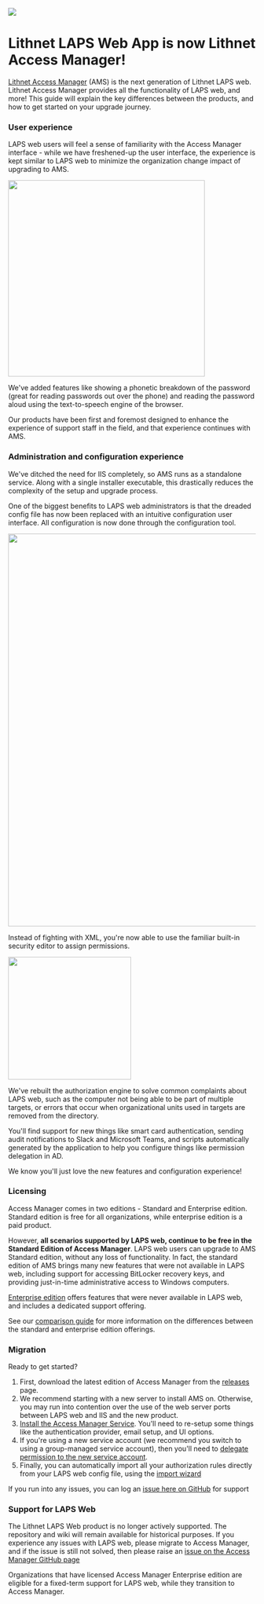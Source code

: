 ![](https://github.com/lithnet/laps-web/wiki/images/logo-ex-small.png)
# Lithnet LAPS Web App is now Lithnet Access Manager!
[Lithnet Access Manager](https://github.com/lithnet/access-manager) (AMS) is the next generation of Lithnet LAPS web. Lithnet Access Manager provides all the functionality of LAPS web, and more! This guide will explain the key differences between the products, and how to get started on your upgrade journey.

### User experience
LAPS web users will feel a sense of familiarity with the Access Manager interface - while we have freshened-up the user interface, the experience is kept similar to LAPS web to minimize the organization change impact of upgrading to AMS.

<img src="https://github.com/lithnet/access-manager/wiki/images/web-request-laps.gif" Width="400"/>

We've added features like showing a phonetic breakdown of the password (great for reading passwords out over the phone) and reading the password aloud using the text-to-speech engine of the browser.

Our products have been first and foremost designed to enhance the experience of support staff in the field, and that experience continues with AMS.

### Administration and configuration experience
We've ditched the need for IIS completely, so AMS runs as a standalone service. Along with a single installer executable, this drastically reduces the complexity of the setup and upgrade process.

One of the biggest benefits to LAPS web administrators is that the dreaded config file has now been replaced with an intuitive configuration user interface. All configuration is now done through the configuration tool. 

<img src="https://github.com/lithnet/access-manager/wiki/images/ui-page-authz-lapstarget.png" Width="800"/>

Instead of fighting with XML, you're now able to use the familiar built-in security editor to assign permissions. 

<img src="https://github.com/lithnet/access-manager/wiki/images/ui-page-authz-editsecurity-laps.png" Width="250"/>

We've rebuilt the authorization engine to solve common complaints about LAPS web, such as the computer not being able to be part of multiple targets, or errors that occur when organizational units used in targets are removed from the directory.

You'll find support for new things like smart card authentication, sending audit notifications to Slack and Microsoft Teams, and scripts automatically generated by the application to help you configure things like permission delegation in AD.

We know you'll just love the new features and configuration experience!

### Licensing
Access Manager comes in two editions - Standard and Enterprise edition. Standard edition is free for all organizations, while enterprise edition is a paid product. 

However, **all scenarios supported by LAPS web, continue to be free in the Standard Edition of Access Manager**. LAPS web users can upgrade to AMS Standard edition, without any loss of functionality. In fact, the standard edition of AMS brings many new features that were not available in LAPS web, including support for accessing BitLocker recovery keys, and providing just-in-time administrative access to Windows computers.

[Enterprise edition](https://github.com/lithnet/access-manager/wiki/Enterprise-Edition) offers features that were never available in LAPS web, and includes a dedicated support offering.

See our [comparison guide](https://github.com/lithnet/access-manager/wiki/Access-Manager-Editions) for more information on the differences between the standard and enterprise edition offerings.

### Migration
Ready to get started?

1. First, download the latest edition of Access Manager from the [releases](https://github.com/lithnet/access-manager/releases/latest) page.
2. We recommend starting with a new server to install AMS on. Otherwise, you may run into contention over the use of the web server ports between LAPS web and IIS and the new product. 
3. [Install the Access Manager Service](https://github.com/lithnet/access-manager/wiki/Installing-the-Access-Manager-Service). You'll need to re-setup some things like the authentication provider, email setup, and UI options.
4. If you're using a new service account (we recommend you switch to using a group-managed service account), then you'll need to [delegate permission to the new service account](https://github.com/lithnet/access-manager/wiki/Setting-up-Microsoft-LAPS).
5. Finally, you can automatically import all your authorization rules directly from your LAPS web config file, using the [import wizard](https://github.com/lithnet/access-manager/wiki/Importing-rules-from-Lithnet-Laps-web-app)

If you run into any issues, you can log an [issue here on GitHub](https://github.com/lithnet/access-manager/issues/new) for support

### Support for LAPS Web
The Lithnet LAPS Web product is no longer actively supported. The repository and wiki will remain available for historical purposes. If you experience any issues with LAPS web, please migrate to Access Manager, and if the issue is still not solved, then please raise an [issue on the Access Manager GitHub page](https://github.com/lithnet/access-manager/issues/new)

Organizations that have licensed Access Manager Enterprise edition are eligible for a fixed-term support for LAPS web, while they transition to Access Manager.
